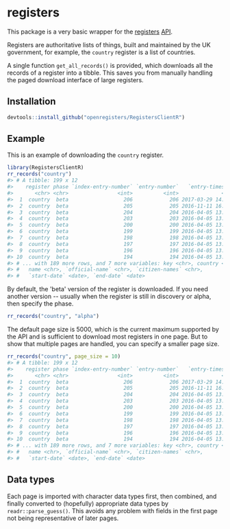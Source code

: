 registers
=========

This package is a very basic wrapper for the [registers](https://registers.cloudapps.digital/) [API](https://registers-docs.cloudapps.digital/#api-documentation-for-registers).

Registers are authoritative lists of things, built and maintained by the UK government, for example, the `country` register is a list of countries.

A single function `get_all_records()` is provided, which downloads all the records of a register into a tibble. This saves you from manually handling the paged download interface of large registers.

Installation
------------

``` r
devtools::install_github("openregisters/RegistersClientR")
```

Example
-------

This is an example of downloading the `country` register.

``` r
library(RegistersClientR)
rr_records("country")
#> # A tibble: 199 x 12
#>    register phase `index-entry-number` `entry-number`   `entry-timestamp`
#>       <chr> <chr>                <int>          <int>              <dttm>
#>  1  country  beta                  206            206 2017-03-29 14:22:30
#>  2  country  beta                  205            205 2016-11-11 16:25:07
#>  3  country  beta                  204            204 2016-04-05 13:23:05
#>  4  country  beta                  203            203 2016-04-05 13:23:05
#>  5  country  beta                  200            200 2016-04-05 13:23:05
#>  6  country  beta                  199            199 2016-04-05 13:23:05
#>  7  country  beta                  198            198 2016-04-05 13:23:05
#>  8  country  beta                  197            197 2016-04-05 13:23:05
#>  9  country  beta                  196            196 2016-04-05 13:23:05
#> 10  country  beta                  194            194 2016-04-05 13:23:05
#> # ... with 189 more rows, and 7 more variables: key <chr>, country <chr>,
#> #   name <chr>, `official-name` <chr>, `citizen-names` <chr>,
#> #   `start-date` <date>, `end-date` <date>
```

By default, the 'beta' version of the register is downloaded. If you need another version -- usually when the register is still in discovery or alpha, then specify the phase.

``` r
rr_records("country", "alpha")
```

The default page size is 5000, which is the current maximum supported by the API and is sufficient to download most registers in one page. But to show that multiple pages are handled, you can specify a smaller page size.

``` r
rr_records("country", page_size = 10)
#> # A tibble: 199 x 12
#>    register phase `index-entry-number` `entry-number`   `entry-timestamp`
#>       <chr> <chr>                <int>          <int>              <dttm>
#>  1  country  beta                  206            206 2017-03-29 14:22:30
#>  2  country  beta                  205            205 2016-11-11 16:25:07
#>  3  country  beta                  204            204 2016-04-05 13:23:05
#>  4  country  beta                  203            203 2016-04-05 13:23:05
#>  5  country  beta                  200            200 2016-04-05 13:23:05
#>  6  country  beta                  199            199 2016-04-05 13:23:05
#>  7  country  beta                  198            198 2016-04-05 13:23:05
#>  8  country  beta                  197            197 2016-04-05 13:23:05
#>  9  country  beta                  196            196 2016-04-05 13:23:05
#> 10  country  beta                  194            194 2016-04-05 13:23:05
#> # ... with 189 more rows, and 7 more variables: key <chr>, country <chr>,
#> #   name <chr>, `official-name` <chr>, `citizen-names` <chr>,
#> #   `start-date` <date>, `end-date` <date>
```

Data types
----------

Each page is imported with character data types first, then combined, and finally converted to (hopefully) appropriate data types by `readr::parse_guess()`. This avoids any problem with fields in the first page not being representative of later pages.
